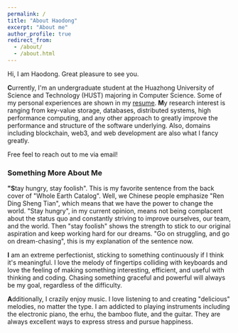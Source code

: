 ```yaml
---
permalink: /
title: "About Haodong"
excerpt: "About me"
author_profile: true
redirect_from: 
  - /about/
  - /about.html
---
```

Hi, I am Haodong. Great pleasure to see you.

**C**urrently, I'm an undergraduate student at the Huazhong University of Science and Technology (HUST) majoring in Computer Science. Some of my personal experiences are shown in my [resume](https://sleepylgod.github.io/cv/). **M**y research interest is ranging from key-value storage, databases, distributed systems, high performance computing, and any other approach to greatly improve the performance and structure of the software underlying. Also, domains including blockchain, web3, and web development are also what I fancy greatly.

Free feel to reach out to me via email!

### Something More About Me

**"S**tay hungry, stay foolish". This is my favorite sentence from the back cover of "Whole Earth Catalog". Well, we Chinese people emphasize "Ren Ding Sheng Tian", which means that we have the power to change the world. "Stay hungry", in my current opinion,  means not being complacent about the status quo and constantly striving to improve ourselves, our team, and the world. Then "stay foolish" shows the strength to stick to our original aspiration and keep working hard for our dreams. "Go on struggling, and go on dream-chasing", this is my explanation of the sentence now.

**I** am an extreme perfectionist, sticking to something continuously if I think it's meaningful. I love the melody of fingertips colliding with keyboards and love the feeling of making something interesting, efficient, and useful with thinking and coding. Chasing something graceful and powerful will always be my goal, regardless of the difficulty.

**A**dditionally, I crazily enjoy music. I love listening to and creating "delicious" melodies, no matter the type. I am addicted to playing instruments including the electronic piano, the erhu, the bamboo flute, and the guitar. They are always excellent ways to express stress and pursue happiness.
